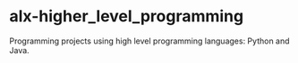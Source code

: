 # alx-higher_level_programming
Programming projects using high level programming languages: Python and Java.
